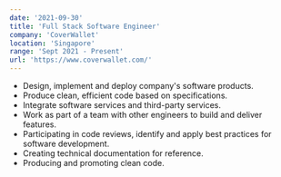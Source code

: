 ```yaml
---
date: '2021-09-30'
title: 'Full Stack Software Engineer'
company: 'CoverWallet'
location: 'Singapore'
range: 'Sept 2021 - Present'
url: 'https://www.coverwallet.com/'
---
```


- Design, implement and deploy company's software products.
- Produce clean, efficient code based on specifications.
- Integrate software services and third-party services.
- Work as part of a team with other engineers to build and deliver features.
- Participating in code reviews, identify and apply best practices for software development.
- Creating technical documentation for reference.
- Producing and promoting clean code.
